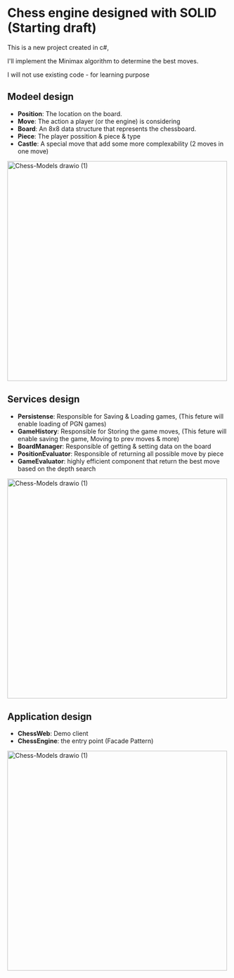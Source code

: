 # Chess engine designed with SOLID (Starting draft)

This is a new project created in c#, 

I'll implement the Minimax algorithm to determine the best moves. 

I will not use existing code - for learning purpose

## Modeel design 
- **Position**: The location on the board.
- **Move**: The action a player (or the engine) is considering
- **Board**: An 8x8 data structure that represents the chessboard.
- **Piece**: The player possition & piece & type
- **Castle**: A special move that add some more complexability (2 moves in one move)

<img width="500" alt="Chess-Models drawio (1)" src="https://github.com/user-attachments/assets/8a469c1d-837c-4deb-b516-23ffdf1d7871">




## Services design 
- **Persistense**: Responsible for Saving & Loading games, (This feture will enable loading of PGN games)
- **GameHistory**: Responsible for Storing the game moves, (This feture will enable saving the game, Moving to prev moves & more) 
- **BoardManager**: Responsible of getting & setting data on the board
- **PositionEvaluator**: Responsible of returning all possible move by piece
- **GameEvaluator**: highly efficient component that return the best move based on the depth search


<img width="500" alt="Chess-Models drawio (1)" src="https://github.com/user-attachments/assets/d94255b9-f369-4497-8128-a09067473602">

## Application design 
- **ChessWeb**: Demo client
- **ChessEngine**: the entry point (Facade Pattern)

<img width="500" alt="Chess-Models drawio (1)" src="https://github.com/user-attachments/assets/17d2e13e-aff6-498d-911b-31a612b141e3">


